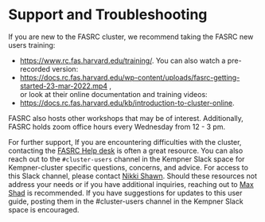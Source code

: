 # Support and Troubleshooting

If you are new to the FASRC cluster, we recommend taking the FASRC new users training: 
  - https://www.rc.fas.harvard.edu/training/. 
You can also watch a pre-recorded version: 
  - https://docs.rc.fas.harvard.edu/wp-content/uploads/fasrc-getting-started-23-mar-2022.mp4 ,  
or look at their online documentation and training videos: 
  - https://docs.rc.fas.harvard.edu/kb/introduction-to-cluster-online. 
  
FASRC also hosts other workshops that may be of interest. Additionally, FASRC holds zoom office hours every Wednesday from 12 - 3 pm.

For further support, If you are encountering difficulties with the cluster, contacting the [FASRC Help desk](https://portal.rc.fas.harvard.edu/login/?next=/rcrt/tickets/) is often a great resource. You can also reach out to the `#cluster-users` channel in the Kempner Slack space for Kempner-cluster specific questions, concerns, and advice. For access to this Slack channel, please contact [Nikki Shawn](https://kempnerinstitute.harvard.edu/people/our-people/nikki-shawn/). Should these resources not address your needs or if you have additional inquiries, reaching out to [Max Shad](https://kempnerinstitute.harvard.edu/people/our-people/max-shad/) is recommended. If you have suggestions for updates to this user guide, posting them in the #cluster-users channel in the Kempner Slack space is encouraged.